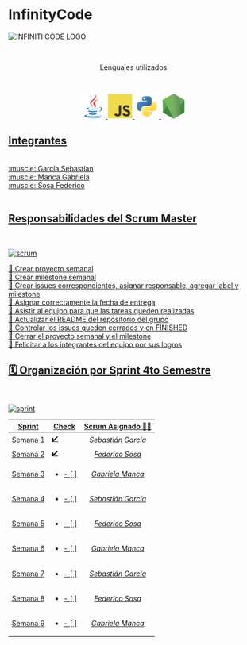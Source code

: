 # InfinityCode

![INFINITI CODE LOGO](https://github.com/CodeSystem2022/InfinityCode-4to-Semestre/assets/103858769/445c956a-dbdf-4010-b801-0d7c42d90d97)

<br>

<p align = "center">Lenguajes utilizados </p>

<br>

<p align="center"> <a href="https://www.java.com" target="_blank" rel="noreferrer"> <img src="https://raw.githubusercontent.com/devicons/devicon/master/icons/java/java-original.svg" alt="java" width="50" height="50"/> </a> <a href="https://developer.mozilla.org/en-US/docs/Web/JavaScript" target="_blank" rel="noreferrer"> <img src="https://raw.githubusercontent.com/devicons/devicon/master/icons/javascript/javascript-original.svg" alt="javascript" width="50" height="50"/> </a> <a href="https://www.python.org" target="_blank" rel="noreferrer"> <img src="https://raw.githubusercontent.com/devicons/devicon/master/icons/python/python-original.svg" alt="python" width="50" height="50"/> </a> <code><a href="https://nodejs.org/es" target="_blank"><img height="50" alt="nodejs" src="https://raw.githubusercontent.com/github/explore/80688e429a7d4ef2fca1e82350fe8e3517d3494d/topics/nodejs/nodejs.png"></code></p>



## Integrantes
<br>
:muscle: García Sebastían<br>
:muscle: Manca Gabriela<br>
:muscle: Sosa Federico<br>
<br>


## Responsabilidades del Scrum Master 
<br>

![scrum](https://github.com/CodeSystem2022/InfinityCode-4to-Semestre/assets/103860123/b0f66081-72c2-4df2-97f8-63611419deaa)


:lock_with_ink_pen: Crear proyecto semanal<br>
:lock_with_ink_pen: Crear milestone semanal<br>
:lock_with_ink_pen: Crear issues correspondientes, asignar responsable, agregar label y milestone<br>
:lock_with_ink_pen: Asignar correctamente la fecha de entrega<br>
:lock_with_ink_pen: Asistir al equipo para que las tareas queden realizadas<br>
:lock_with_ink_pen: Actualizar el README del repositorio del grupo<br>
:lock_with_ink_pen: Controlar los issues queden cerrados y en FINISHED<br>
:lock_with_ink_pen: Cerrar el proyecto semanal y el milestone<br>
:gift_heart: Felicitar a los integrantes del equipo por sus logros<br>


## 🗓️ Organización por Sprint 4to Semestre
<br>

![sprint](https://github.com/CodeSystem2022/InfinityCode-4to-Semestre/assets/103860123/127c208f-1852-4cc6-860d-402f248d24ed)


| **Sprint** | **Check**  |  **Scrum Asignado** 👨‍💻 |
| ------------- | ------- | :-------------:|
| Semana 1 | :heavy_check_mark:|*Sebastián García* |
| Semana 2 | :heavy_check_mark:|*Federico Sosa* |
| Semana 3 | <ul><li>- [ ] </li>|*Gabriela Manca* |
| Semana 4 | <ul><li>- [ ] </li>|*Sebastián García* |
| Semana 5 | <ul><li>- [ ] </li> |*Federico Sosa* |
| Semana 6 | <ul><li>- [ ] </li> |*Gabriela Manca* |
| Semana 7 | <ul><li>- [ ] </li>|*Sebastián García* |
| Semana 8 | <ul><li>- [ ] </li> |*Federico Sosa* |
| Semana 9 | <ul><li>- [ ] </li> |*Gabriela Manca* |


